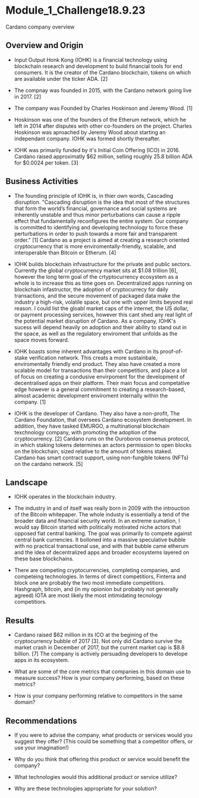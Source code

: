 # Module_1_Challenge18.9.23
Cardano company overview

## Overview and Origin

* Input Output Honk Kong (IOHK) is a financial technology using blockchain research and development to build financial tools for end consumers. It is the creator of the Cardano blockchain, tokens on which are available under the ticker ADA. [2]

* The compnay was founded in 2015, with the Cardano network going live in 2017. [2]

* The company was Founded by Charles Hoskinson and Jeremy Wood. [1]

* Hoskinson was one of the founders of the Etherum network, which he left in 2014 after disputes with other co-founders on the project. Charles Hoskinson was aproached by Jeremy Wood about starting an independant company. IOHK was formed shortly thereafter. 

* IOHK was primarily funded by it's Initial Coin Offering (ICO) in 2016. Cardano raised approximatly $62 million, selling roughly 25.8 billion ADA for $0.0024 per token. [3] 


## Business Activities

* The founding principle of IOHK is, in thier own words, Cascading disruption. "Cascading disruption is the idea that most of the structures that form the world’s financial, governance and social systems are inherently unstable and thus minor perturbations can cause a ripple effect that fundamentally reconfigures the entire system. Our company is committed to identifying and developing technology to force these perturbations in order to push towards a more fair and transparent order." [1] Cardano as a project is aimed at creating a research oriented cryptocurrency that is more enviromentally-friendly, scalable, and interoperable than Bitcoin or Etherum. [4]

* IOHK builds blockchain infvastructure for the private and public sectors. Currently the global cryptocurrency market sits at $1.08 trillion [6], however the long term goal of the crtyptocurrency ecosystem as a whole is to increase this as time goes on. Decentralized apps running on blockchain infastructor, the adoption of cryptocurrecy for daily transactions, and the secure movement of packaged data make the industry a high-risk, volatile space, but one with upper limits beyond real reason. I could list the gloabl market caps of the internet, the US dollar, or payment processing services, however this cant shed any real light of the potential market disruption of Cardano. As a company, IOHK's sucess will depend heavily on adoption and their ability to stand out in the space, as well as the regulatory enviroment that unfolds as the space moves forward.

* IOHK boasts some inherent advantages with Cardano in its proof-of-stake verification network. This creats a more sustainbale, enviromentally friendly end product. They also have created a more scalable model for transactions than their competitiors, and place a lot of focus on creating a condusive envirpoment for the development of decentralised apps on their platform. Their main focus and competative edge however is a general commitment to creating a research-based, almost academic development enviroment internally within the company. [1]

* IOHK is the developer of Cardano. They also have a non-profit, The Cardano Foundation, that oversees Cardano ecosystem development. In addition, they have tasked EMURGO, a multinational blockchain texchnology company, with promoting the adoption of the cryptocurrency. [2] Cardano runs on the Ouroboros consenus protocol, in which staking tokens determines an actors permission to open blocks on the blockchain, sized relative to the amount of tokens staked. Cardano has smart contract support, using non-fungible tokens (NFTs) on the cardano network. [5]


## Landscape

* IOHK operates in the blockchain industry.

* The industry in and of itself was really born in 2009 with the introuction of the Bitcoin whitepaper. The whole industy is essentially a tend of the broader data and financial security world. In an extreme sumation, I would say Bitcoin started with politically motivated niche actors that opposed fiat central banking. The goal was primarily to compete against central bank currencies. It bolloned into a massive speculative bubble with no practical transactional use, and with that bubble came etherum and the idea of decentralized apps and broader ecosystems layered on these base blockchains.

* There are competing cryptocurrencies, completing companies, and competeing technologies. In terms of direct competitiors, Finterra and block one are probably the two most immediate competitiors. Hashgraph, bitcoin, and (in my opionion but probably not generally agreed) IOTA are most likely the most intimidating tecnology competitiors.


## Results

* Cardano raised $62 million in its ICO at the begining of the cryptocurrency bubble of 2017 [3]. Not only did Cardano survive the market crash in December of 2017, but the current market cap is $8.8 billion. [7] The company is actively persuading developers to develope apps in its ecosystem.
  
* What are some of the core metrics that companies in this domain use to measure success? How is your company performing, based on these metrics?

* How is your company performing relative to competitors in the same domain?


## Recommendations

* If you were to advise the company, what products or services would you suggest they offer? (This could be something that a competitor offers, or use your imagination!)

* Why do you think that offering this product or service would benefit the company?

* What technologies would this additional product or service utilize?

* Why are these technologies appropriate for your solution?
